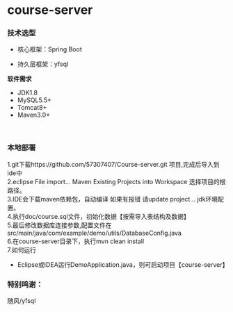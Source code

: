 #   course-server


###  **技术选型** 

- 核心框架：Spring Boot

- 持久层框架：yfsql

  

 **软件需求** 

- JDK1.8
- MySQL5.5+
- Tomcat8+
- Maven3.0+

<br>

### 本地部署



1.git下载https://github.com/57307407/Course-server.git  项目,完成后导入到ide中 <br>
2.eclipse File import... Maven Existing Projects into Workspace 选择项目的根路径。<br>
3.IDE会下载maven依赖包，自动编译 如果有报错 请update project... jdk环境配置。<br>
4.执行doc/course.sql文件，初始化数据【按需导入表结构及数据】<br>
5.最后修改数据库连接参数,配置文件在src/main/java/com/example/demo/utils/DatabaseConfig.java<br>
6.在course-server目录下，执行mvn clean install
<br>7.如何运行

- Eclipse或IDEA运行DemoApplication.java，则可启动项目【course-server】

### 特别鸣谢：

随风/yfsql

